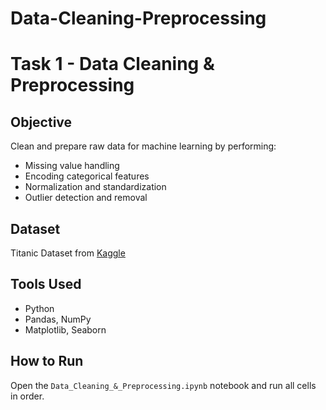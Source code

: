 # Data-Cleaning-Preprocessing
# Task 1 - Data Cleaning & Preprocessing

## Objective
Clean and prepare raw data for machine learning by performing:
- Missing value handling
- Encoding categorical features
- Normalization and standardization
- Outlier detection and removal

## Dataset
Titanic Dataset from [Kaggle](https://www.kaggle.com/datasets/yasserh/titanic-dataset)

## Tools Used
- Python
- Pandas, NumPy
- Matplotlib, Seaborn

## How to Run
Open the `Data_Cleaning_&_Preprocessing.ipynb` notebook and run all cells in order.



